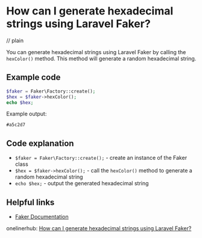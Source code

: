 # How can I generate hexadecimal strings using Laravel Faker?
// plain

You can generate hexadecimal strings using Laravel Faker by calling the `hexColor()` method. This method will generate a random hexadecimal string.

## Example code


```php
$faker = Faker\Factory::create();
$hex = $faker->hexColor();
echo $hex;
```

Example output:

```
#a5c2d7
```

## Code explanation


- `$faker = Faker\Factory::create();` - create an instance of the Faker class
- `$hex = $faker->hexColor();` - call the `hexColor()` method to generate a random hexadecimal string
- `echo $hex;` - output the generated hexadecimal string

## Helpful links

- [Faker Documentation](https://github.com/fzaninotto/Faker#formatters)

onelinerhub: [How can I generate hexadecimal strings using Laravel Faker?](https://onelinerhub.com/php-faker/how-can-i-generate-hexadecimal-strings-using-laravel-faker)